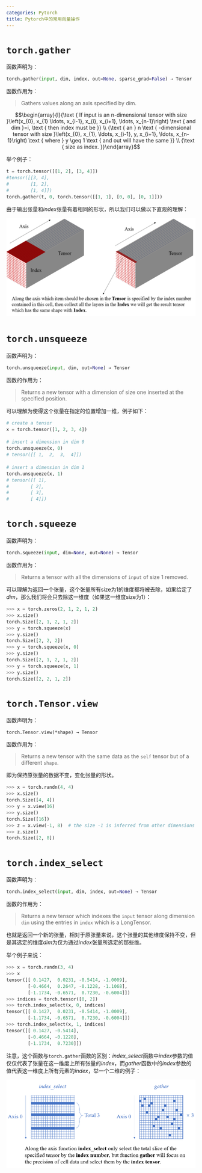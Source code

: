 ```yaml
---
categories: Pytorch
title: Pytorch中的常用向量操作
---
```


#  `torch.gather`

函数声明为：

```python
torch.gather(input, dim, index, out=None, sparse_grad=False) → Tensor
```

函数作用为：

> Gathers values along an axis specified by dim. 

$$\begin{array}{l}{\text { If input is an n-dimensional tensor with size }\left(x_{0}, x_{1} \ldots, x_{i-1}, x_{i}, x_{i+1}, \ldots, x_{n-1}\right) \text { and dim }=i, \text { then index must be }} \\ {\text { an } n \text { -dimensional tensor with size }\left(x_{0}, x_{1}, \ldots, x_{i-1}, y, x_{i+1}, \ldots, x_{n-1}\right) \text { where } y \geq 1 \text { and out will have the same }} \\ {\text { size as index. }}\end{array}$$

举个例子：

```python
t = torch.tensor([[1, 2], [3, 4]])
#tensor([[3, 4],
#        [1, 2],
#        [1, 4]])
torch.gather(t, 0, torch.tensor([[1, 1], [0, 0], [0, 1]]))
```

由于输出张量和*index*张量有着相同的形状，所以我们可以做以下直观的理解：

![](../../../img/gather.png)

#  `torch.unsqueeze`

函数声明为：

```python
torch.unsqueeze(input, dim, out=None) → Tensor
```

函数的作用为：

> Returns a new tensor with a dimension of size one inserted at the specified position. 

可以理解为使得这个张量在指定的位置增加一维，例子如下：

```python
# create a tensor
x = torch.tensor([1, 2, 3, 4])

# insert a dimension in dim 0
torch.unsqueeze(x, 0)
# tensor([[ 1,  2,  3,  4]])

# insert a dimension in dim 1
torch.unsqueeze(x, 1)
# tensor([[ 1],
#        [ 2],
#        [ 3],
#        [ 4]])
```

#  `torch.squeeze`

函数声明为：

```python
torch.squeeze(input, dim=None, out=None) → Tensor
```

函数作用为：

> Returns a tensor with all the dimensions of `input` of size 1 removed. 

可以理解为返回一个张量，这个张量所有size为1的维度都将被去除，如果给定了*dim*，那么我们将会只去除这一维度（如果这一维度size为1）：

```python
>>> x = torch.zeros(2, 1, 2, 1, 2)
>>> x.size()
torch.Size([2, 1, 2, 1, 2])
>>> y = torch.squeeze(x)
>>> y.size()
torch.Size([2, 2, 2])
>>> y = torch.squeeze(x, 0)
>>> y.size()
torch.Size([2, 1, 2, 1, 2])
>>> y = torch.squeeze(x, 1)
>>> y.size()
torch.Size([2, 2, 1, 2])
```

#  `torch.Tensor.view `

函数声明为：

```
torch.Tensor.view(*shape) → Tensor
```

函数作用为：

> Returns a new tensor with the same data as the `self` tensor but of a different `shape`. 

即为保持原张量的数据不变，变化张量的形状。

```python
>>> x = torch.randn(4, 4)
>>> x.size()
torch.Size([4, 4])
>>> y = x.view(16)
>>> y.size()
torch.Size([16])
>>> z = x.view(-1, 8)  # the size -1 is inferred from other dimensions
>>> z.size()
torch.Size([2, 8])
```

#  `torch.index_select` 

函数声明为：

```python
torch.index_select(input, dim, index, out=None) → Tensor
```

函数的作用为：

> Returns a new tensor which indexes the `input` tensor along dimension `dim` using the entries in `index` which is a LongTensor. 

也就是返回一个新的张量，相对于原张量来说，这个张量的其他维度保持不变，但是其选定的维度*dim*为仅为通过*index*张量所选定的那些维。

举个例子来说：

```python
>>> x = torch.randn(3, 4)
>>> x
tensor([[ 0.1427,  0.0231, -0.5414, -1.0009],
        [-0.4664,  0.2647, -0.1228, -1.1068],
        [-1.1734, -0.6571,  0.7230, -0.6004]])
>>> indices = torch.tensor([0, 2])
>>> torch.index_select(x, 0, indices)
tensor([[ 0.1427,  0.0231, -0.5414, -1.0009],
        [-1.1734, -0.6571,  0.7230, -0.6004]])
>>> torch.index_select(x, 1, indices)
tensor([[ 0.1427, -0.5414],
        [-0.4664, -0.1228],
        [-1.1734,  0.7230]])
```

注意，这个函数与`torch.gather`函数的区别：*index_select*函数中*index*参数的值仅仅代表了张量在这一维度上所有张量的*index*，而*gather*函数中的*index*参数的值代表这一维度上所有元素的*index*，举一个二维的例子：

![](../../../img/gatherandindex_select.png)

